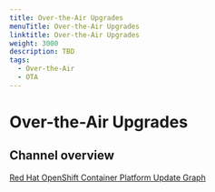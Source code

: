 ```yaml
---
title: Over-the-Air Upgrades
menuTitle: Over-the-Air Upgrades
linktitle: Over-the-Air Upgrades
weight: 3000
description: TBD
tags:
  - Over-the-Air
  - OTA
---
```

# Over-the-Air Upgrades

## Channel overview

[Red Hat OpenShift Container Platform Update Graph](https://access.redhat.com/labs/ocpupgradegraph/update_channel)
